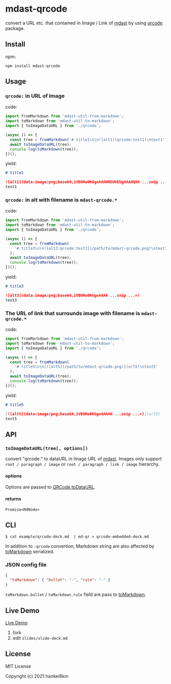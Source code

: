 # mdast-qrcode

convert a URL etc. that contained in Image / Link of [mdast](https://github.com/syntax-tree/mdast) by using [qrcode](https://www.npmjs.com/package/qrcode) package.

## Install

npm:

```
npm install mdast-qrcode
```

## Usage

### `qrcode:` in URL of Image

code:

```typescript
import fromMarkdown from 'mdast-util-from-markdown';
import toMarkdown from 'mdast-util-to-markdown';
import { toImageDataURL } from './qrcode';

(async () => {
  const tree = fromMarkdown('# title1\n\n![alt1](qrcode:test1)\ntext1');
  await toImageDataURL(tree);
  console.log(toMarkdown(tree));
})();
```

yield:

```markdown
# title1

![alt1](data:image/png;base64,iVBORw0KGgoAAAANSUhEUgAAAHQAA ...snip ...=)
text1
```

###  `qrcode:` in alt with filename is `mdast-qrcode.*` 

code:

```typescript
import fromMarkdown from 'mdast-util-from-markdown';
import toMarkdown from 'mdast-util-to-markdown';
import { toImageDataURL } from './qrcode';

(async () => {
  const tree = fromMarkdown(
    '# title3\n\n![alt3:qrcode:test3](/path/to/mdast-qrcode.png)\ntext3'
  );
  await toImageDataURL(tree);
  console.log(toMarkdown(tree));
})();
```

yield:

```markdown
# title3

![alt3](data:image/png;base64,iVBORw0KGgoAAAA ...snip ...=)
text3
```

### The URL of link that surrounds image with filename is `mdast-qrcode.*` 

code:

```typescript
import fromMarkdown from 'mdast-util-from-markdown';
import toMarkdown from 'mdast-util-to-markdown';
import { toImageDataURL } from './qrcode';

(async () => {
  const tree = fromMarkdown(
    '# title5\n\n[![alt5](/path/to/mdast-qrcode.png)](url5)\ntext5'
  );
  await toImageDataURL(tree);
  console.log(toMarkdown(tree));
})();
```

yield:

```markdown
# title5

[![alt5](data:image/png;base64,iVBORw0KGgoAAAAN ...snip ...=)](url5)
text5
```

## API

### `toImageDataURL(tree[, options])`

convert "qrcode:" to dataURL in Image URL of [mdast](https://github.com/syntax-tree/mdast).
Images only support `root / paragraph / image` or `root / paragraph / link / image`  hierarchy.

#### options 

Options are passed to [QRCode,toDataURL](https://www.npmjs.com/package/qrcode#todataurltext-options-cberror-url-1).

#### returns

`Promise<MdNode>`

## CLI

```console
$ cat example/qrcode-deck.md  | md-qr > qrcode-embedded-deck.md
```

In addition to `:qrcode` convertion, Markdown string are also affected by [toMarkdown](https://github.com/syntax-tree/mdast-util-to-markdown#tomarkdowntree-options) serialized.


### JSON config file

```json
{
  "toMarkdown": { "bullet": "-", "rule": "-" }
}
```

`toMarkdown.bullet` / `toMarkdown.rule`  field are pass to [toMarkdown](https://github.com/syntax-tree/mdast-util-to-markdown#tomarkdowntree-options).

## Live Demo

[Live Demo](https://codesandbox.io/s/github/hankei6km/mdast-qrcode-live-demo?file=/slides/slide-deck.md)

1. fork
1. edit `slides/slide-deck.md`

## License

MIT License

Copyright (c) 2021 hankei6km
